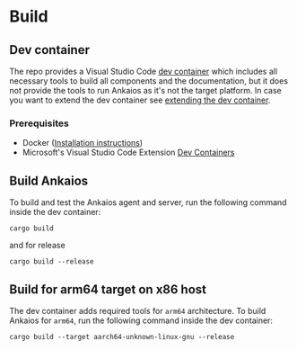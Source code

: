 # Build

## Dev container 

The repo provides a Visual Studio Code [dev container](https://code.visualstudio.com/docs/devcontainers/containers) which includes all necessary tools to build all components and the documentation, but it does not provide the tools to run Ankaios as it's not the target platform. In case you want to extend the dev container see [extending the dev container](extending-dev-container.md).

### Prerequisites
- Docker ([Installation instructions](https://docs.docker.com/engine/install))
- Microsoft's Visual Studio Code Extension [Dev Containers](https://marketplace.visualstudio.com/items?itemName=ms-vscode-remote.remote-containers)

## Build Ankaios

To build and test the Ankaios agent and server, run the following command inside the dev container:

```shell
cargo build
```

and for release

```shell
cargo build --release
```

## Build for arm64 target on x86 host

The dev container adds required tools for `arm64` architecture. To build Ankaios for `arm64`, run the following command inside the dev container:

```shell
cargo build --target aarch64-unknown-linux-gnu --release
```
